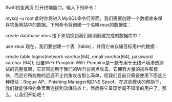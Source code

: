 #wifi钓鱼网页
打开终端窗口，输入下列命令：

mysql -u root
此时你将进入MySQL命令行界面，我们需要创建一个数据库来保存钓鱼网站中的数据。下列命令将创建一个名叫xeus的数据库：

create database xeus
接下来切换到我们刚刚创建完成的数据库中：

use xeus
现在，我们要创建一个表（table），并用它来存储目标用户的数据：

create table logins(network varchar(64), email varchar(64), password varchar (64));
设置WiFi-Pumpkin
WiFi-Pumpkin是一款专用于无线环境渗透测试的完整框架，它非常适用于我们的WiFi访问点攻击。它拥有大量的插件和模块，而且它所能做的远远不止钓鱼攻击那么简单，但我们目前只需要使用下面这三种模块：Rogue AP、Phishing Manager和DNS Spoof。在这些模块的帮助下，我们就能够将钓鱼页面连接到流氓热点上，然后将它呈现给毫不知情的用户了。那么，让我们开始吧！
